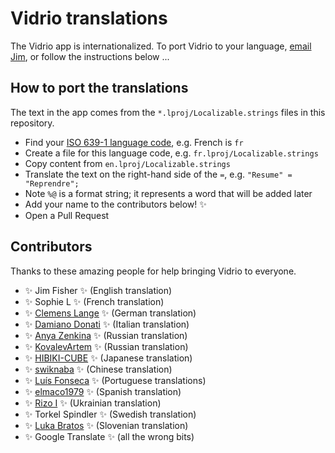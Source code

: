 # Vidrio translations

The Vidrio app is internationalized.
To port Vidrio to your language,
[email Jim](mailto:jameshfisher@gmail.com),
or follow the instructions below ...

## How to port the translations

The text in the app comes from the `*.lproj/Localizable.strings` files in this repository.

* Find your [ISO 639-1 language code](https://en.wikipedia.org/wiki/List_of_ISO_639-1_codes), e.g. French is `fr`
* Create a file for this language code, e.g. `fr.lproj/Localizable.strings`
* Copy content from `en.lproj/Localizable.strings`
* Translate the text on the right-hand side of the `=`, e.g. `"Resume" = "Reprendre";`
* Note `%@` is a format string; it represents a word that will be added later
* Add your name to the contributors below! ✨
* Open a Pull Request

## Contributors

Thanks to these amazing people for help bringing Vidrio to everyone.

* ✨ Jim Fisher ✨ (English translation)
* ✨ Sophie L ✨ (French translation)
* ✨ [Clemens Lange](https://github.com/clelange) ✨ (German translation)
* ✨ [Damiano Donati](https://github.com/damdo) ✨ (Italian translation)
* ✨ [Anya Zenkina](https://github.com/annzenkina) ✨ (Russian translation)
* ✨ [KovalevArtem](https://github.com/KovalevArtem) ✨ (Russian translation)
* ✨ [HIBIKI-CUBE](https://github.com/HIBIKI-CUBE) ✨ (Japanese translation)
* ✨ [swiknaba](https://github.com/swiknaba) ✨ (Chinese translation)
* ✨ [Luís Fonseca](https://github.com/luismfonseca) ✨ (Portuguese translations)
* ✨ [elmaco1979](https://github.com/elmaco1979) ✨ (Spanish translation)
* ✨ [Rizo I](https://github.com/rizo) ✨ (Ukrainian translation)
* ✨ Torkel Spindler ✨ (Swedish translation)
* ✨ [Luka Bratos](https://github.com/lukabratos) ✨ (Slovenian translation)
* ✨ Google Translate ✨ (all the wrong bits)
